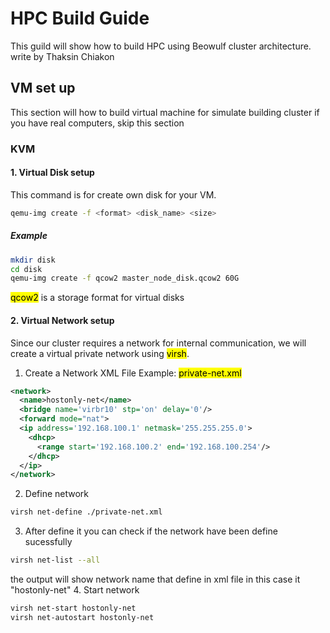 # HPC Build Guide
This guild will show how to build HPC using Beowulf cluster architecture.
write by Thaksin Chiakon

## VM set up
This section will how to build virtual machine for simulate building cluster if you have real computers, skip this section

### KVM
#### 1. Virtual Disk setup
This command is for create own disk for your VM.
 ```bash
 qemu-img create -f <format> <disk_name> <size> 
 ```
##### Example
  ```bash
  mkdir disk
  cd disk
  qemu-img create -f qcow2 master_node_disk.qcow2 60G
  ```
 <mark>qcow2</mark>  is a storage format for virtual disks

#### 2. Virtual Network setup
Since our cluster requires a network for internal communication, we will create a virtual private network using <mark>virsh</mark>.

  1. Create a Network XML File
  Example: <mark>private-net.xml</mark>
  ```xml
  <network>
    <name>hostonly-net</name>
    <bridge name='virbr10' stp='on' delay='0'/>
    <forward mode="nat">
    <ip address='192.168.100.1' netmask='255.255.255.0'>
      <dhcp>
        <range start='192.168.100.2' end='192.168.100.254'/>
      </dhcp>
    </ip>
  </network>
  ```
  2. Define network
  ```bash
  virsh net-define ./private-net.xml
  ```
  3. After define it you can check if the network have been define sucessfully 
  ```bash
  virsh net-list --all
  ```
  the output will show network name that define in xml file in this case it "hostonly-net"
  4. Start network
  ```bash
  virsh net-start hostonly-net
  virsh net-autostart hostonly-net
  ```
